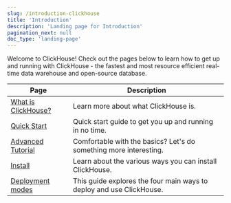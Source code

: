 ```yaml
---
slug: /introduction-clickhouse
title: 'Introduction'
description: 'Landing page for Introduction'
pagination_next: null
doc_type: 'landing-page'
---
```


Welcome to ClickHouse! Check out the pages below to learn how to get up and running with ClickHouse - the fastest and most resource efficient real-time data warehouse and open-source database.

| Page                                           | Description                                                        |
|------------------------------------------------|--------------------------------------------------------------------|
| [What is ClickHouse?](intro)                   | Learn more about what ClickHouse is.                               |
| [Quick Start](/get-started/quick-start)        | Quick start guide to get you up and running in no time.            |           
| [Advanced Tutorial](tutorial.md)               | Comfortable with the basics? Let's do something more interesting.  |
| [Install](getting-started/install/install.mdx) | Learn about the various ways you can install ClickHouse.           |
| [Deployment modes](deployment-modes.md)        | This guide explores the four main ways to deploy and use ClickHouse.| 
